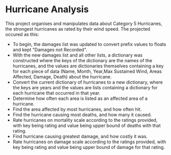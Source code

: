 # Hurricane Analysis

This project organises and manipulates data about Category 5 Hurricanes, the strongest hurricanes as rated by their wind speed.  The projected occured as this:
- To begin, the damages list was updated to convert prefix values to floats and kept "Damages not Recorded".
- With the new damages list and all other lists, a dictionary was constructed where the keys of the dictionary are the names of the hurricanes, and the values are dictionaries themselves containing a key for each piece of data (Name, Month, Year,Max Sustained Wind, Areas Affected, Damage, Death) about the hurricane.
- Convert the current dictionary of hurricanes to a new dictionary, where the keys are years and the values are lists containing a dictionary for each hurricane that occurred in that year.
- Determine how often each area is listed as an affected area of a hurricane.
- Find the area affected by most hurricanes, and how often hit.
- Find the hurricane causing most deaths, and how many it caused.
- Rate hurricanes on mortality scale according to the ratings provided, with key being rating and value being upper bound of deaths with that rating.
- Find hurricane causing greatest damage, and how costly it was.
- Rate hurricanes on damage scale according to the ratings provided, with key being rating and value being upper bound of damage for that rating.
